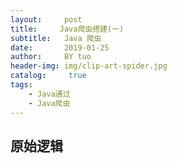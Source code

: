 ```yaml
---
layout:     post
title:     Java爬虫搭建(一)
subtitle:   Java 爬虫
date:       2019-01-25
author:     BY tuo
header-img: img/clip-art-spider.jpg
catalog: 	 true
tags:
    - Java通过
    - Java爬虫
---
```


## 原始逻辑



